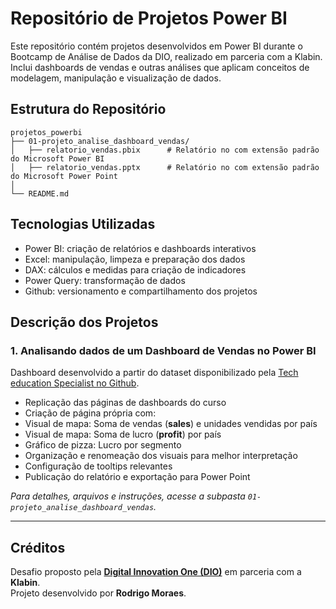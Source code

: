 # Repositório de Projetos Power BI

Este repositório contém projetos desenvolvidos em Power BI durante o Bootcamp de Análise de Dados da DIO, realizado em parceria com a Klabin.  
Inclui dashboards de vendas e outras análises que aplicam conceitos de modelagem, manipulação e visualização de dados.

## Estrutura do Repositório

```
projetos_powerbi  
├── 01-projeto_analise_dashboard_vendas/  
│   ├── relatorio_vendas.pbix      # Relatório no com extensão padrão do Microsoft Power BI
│   ├── relatorio_vendas.pptx      # Relatório no com extensão padrão do Microsoft Power Point
│
└── README.md
```

## Tecnologias Utilizadas

- Power BI: criação de relatórios e dashboards interativos
- Excel: manipulação, limpeza e preparação dos dados
- DAX: cálculos e medidas para criação de indicadores
- Power Query: transformação de dados
- Github: versionamento e compartilhamento dos projetos

## Descrição dos Projetos

### 1. Analisando dados de um Dashboard de Vendas no Power BI

Dashboard desenvolvido a partir do dataset disponibilizado pela [Tech education Specialist no Github](https://github.com/julianazanelatto/power_bi_analyst).
- Replicação das páginas de dashboards do curso
- Criação de página própria com:
- Visual de mapa: Soma de vendas (**sales**) e unidades vendidas por país
- Visual de mapa: Soma de lucro (**profit**) por país
- Gráfico de pizza: Lucro por segmento
- Organização e renomeação dos visuais para melhor interpretação
- Configuração de tooltips relevantes
- Publicação do relatório e exportação para Power Point

*Para detalhes, arquivos e instruções, acesse a subpasta `01-projeto_analise_dashboard_vendas`.*

---

## Créditos

Desafio proposto pela **[Digital Innovation One (DIO)](https://www.dio.me/)** em parceria com a **Klabin**.  
Projeto desenvolvido por **Rodrigo Moraes**.

